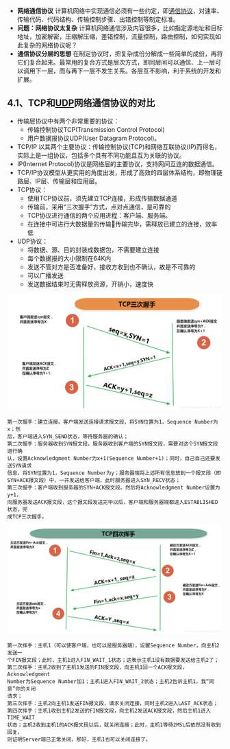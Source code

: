 - **网络通信协议** 计算机网络中实现通信必须有一些约定，即[通信协议](https://so.csdn.net/so/search?q=通信协议&spm=1001.2101.3001.7020)，对速率、传输代码、代码结构、传输控制步骤、出错控制等制定标准。
- **问题：网络协议太复杂** 计算机网络通信涉及内容很多，比如指定源地址和目标地址，加密解密，压缩解压缩，差错控制，流量控制，路由控制，如何实现如此复杂的网络协议呢？
- **通信协议分层的思想** 在制定协议时，把复杂成份分解成一些简单的成份，再将它们复合起来。最常用的复合方式是层次方式，即同层间可以通信、上一层可以调用下一层，而与再下一层不发生关系。各层互不影响，利于系统的开发和扩展。

## 4.1、TCP和[UDP](https://so.csdn.net/so/search?q=UDP&spm=1001.2101.3001.7020)网络通信协议的对比

- 传输层协议中有两个非常重要的协议：
  - 传输控制协议TCP(Transmission Control Protocol)
  - 用户数据报协议UDP(User Datagram Protocol)。
- TCP/IP 以其两个主要协议：传输控制协议(TCP)和网络互联协议(IP)而得名，实际上是一组协议，包括多个具有不同功能且互为关联的协议。
- IP(Internet Protocol)协议是网络层的主要协议，支持网间互连的数据通信。
- TCP/IP协议模型从更实用的角度出发，形成了高效的四层体系结构，即物理链路层、IP层、传输层和应用层。
- TCP协议：
  - 使用TCP协议前，须先建立TCP连接，形成传输数据通道
  - 传输前，采用“三次握手”方式，点对点通信，是可靠的
  - TCP协议进行通信的两个应用进程：客户端、服务端。
  - 在连接中可进行大数据量的传输传输完毕，需释放已建立的连接，效率低
- UDP协议：
  - 将数据、源、目的封装成数据包，不需要建立连接
  - 每个数据报的大小限制在64K内
  - 发送不管对方是否准备好，接收方收到也不确认，故是不可靠的
  - 可以广播发送
  - 发送数据结束时无需释放资源，开销小，速度快

![img](./assets/image-1668760809374-2.png)

```text
第一次握手：建立连接。客户端发送连接请求报文段，将SYN位置为1，Sequence Number为x；然
后，客户端进入SYN_SEND状态，等待服务器的确认；
第二次握手：服务器收到SYN报文段。服务器收到客户端的SYN报文段，需要对这个SYN报文段进行确
认，设置Acknowledgment Number为x+1(Sequence Number+1)；同时，自己自己还要发送SYN请求
信息，将SYN位置为1，Sequence Number为y；服务器端将上述所有信息放到一个报文段（即
SYN+ACK报文段）中，一并发送给客户端，此时服务器进入SYN_RECV状态；
第三次握手：客户端收到服务器的SYN+ACK报文段。然后将Acknowledgment Number设置为y+1，
向服务器发送ACK报文段，这个报文段发送完毕以后，客户端和服务器端都进入ESTABLISHED状态，完
成TCP三次握手。
```



![img](./assets/image-1668760809373-1.png)

```text
第一次挥手：主机1（可以使客户端，也可以是服务器端），设置Sequence Number，向主机2发送一
个FIN报文段；此时，主机1进入FIN_WAIT_1状态；这表示主机1没有数据要发送给主机2了；
第二次挥手：主机2收到了主机1发送的FIN报文段，向主机1回一个ACK报文段，Acknowledgment
Number为Sequence Number加1；主机1进入FIN_WAIT_2状态；主机2告诉主机1，我“同意”你的关闭
请求；
第三次挥手：主机2向主机1发送FIN报文段，请求关闭连接，同时主机2进入LAST_ACK状态；
第四次挥手：主机1收到主机2发送的FIN报文段，向主机2发送ACK报文段，然后主机1进入TIME_WAIT
状态；主机2收到主机1的ACK报文段以后，就关闭连接；此时，主机1等待2MSL后依然没有收到回复，
则证明Server端已正常关闭，那好，主机1也可以关闭连接了。
```